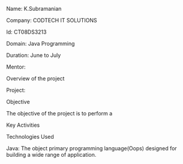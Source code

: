 Name: K.Subramanian

Company: CODTECH IT SOLUTIONS

Id: CT08DS3213

Domain: Java Programming

Duration: June to July

Mentor:

Overview of the project 

Project: 

Objective 

The objective of the project is to perform a 

Key Activities 


Technologies Used 

Java: The object primary programming language(Oops) designed for building a wide range of application.

